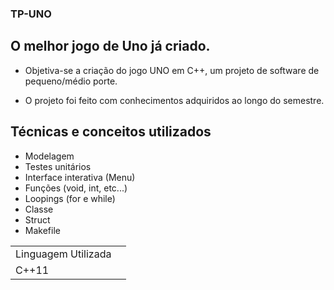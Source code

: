 ### TP-UNO

## O melhor jogo de Uno já criado.

+ Objetiva-se a criação do jogo UNO em C++, um projeto de software de pequeno/médio porte. 

+ O projeto foi feito com conhecimentos adquiridos ao longo do semestre.

## Técnicas e conceitos utilizados

+ Modelagem
+ Testes unitários
+ Interface interativa (Menu) 
+ Funções (void, int, etc...)
+ Loopings (for e while)
+ Classe
+ Struct
+ Makefile

 
<table>
  <tr>
    <td>Linguagem Utilizada<td>
  </tr>
  <tr>
    <td>C++11<td>
  </tr>
